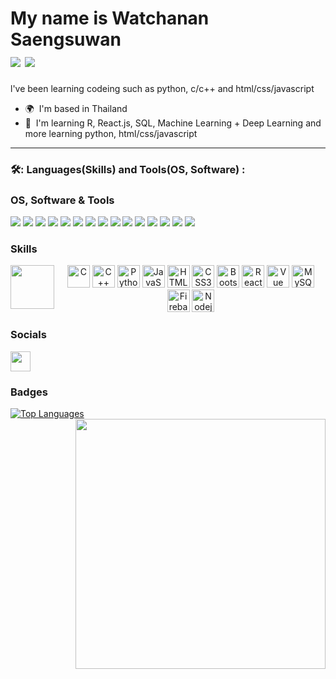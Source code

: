 My name is Watchanan Saengsuwan&nbsp;&nbsp;&nbsp;&nbsp;&nbsp;&nbsp;<div><a href="https://www.github.com/robot-eng" target="_blank" rel="noreferrer"><img
src="https://img.shields.io/github/followers/robot-eng?logo=github&style=for-the-badge&color=0891b2&labelColor=1c1917" /></a> <a><img src="https://komarev.com/ghpvc/?username=robot-eng&style=for-the-badge&color=blue"></a></div>
============================================================================================================================================

l've been learning codeing such as python, c/c++ and html/css/javascript

* 🌍  I'm based in Thailand
* 🧠  I'm learning R, React.js, SQL, Machine Learning + Deep Learning and more learning python, html/css/javascript
---

### 🛠️: **Languages(Skills) and Tools(OS, Software)** :
### OS, Software & Tools
<img src="https://img.shields.io/badge/Ubuntu-E95420?style=for-the-badge&logo=ubuntu&logoColor=white"/> <img src="https://img.shields.io/badge/Windows_11-0078d4?style=for-the-badge&logo=windows-11&logoColor=white"/> <img src="https://img.shields.io/badge/Arduino-00979D?style=for-the-badge&logo=Arduino&logoColor=white"/> <img src="https://img.shields.io/badge/micro:bit-00ED00?style=for-the-badge&logo=micro:bit&logoColor=white"/> <img src="https://img.shields.io/badge/Raspberry%20Pi-A22846?style=for-the-badge&logo=Raspberry%20Pi&logoColor=white"/> <img src="https://img.shields.io/badge/GIT-E44C30?style=for-the-badge&logo=git&logoColor=white"/> <img src="https://img.shields.io/badge/PyTorch-EE4C2C?style=for-the-badge&logo=pytorch&logoColor=white"/> <img src="https://img.shields.io/badge/TensorFlow-FF6F00?style=for-the-badge&logo=tensorflow&logoColor=white"/> <img src="https://img.shields.io/badge/Keras-FF0000?style=for-the-badge&logo=keras&logoColor=white"/> <img src="https://img.shields.io/badge/-LeetCode-FFA116?style=for-the-badge&logo=LeetCode&logoColor=black"/> <img src="https://img.shields.io/badge/Linux-FCC624?style=for-the-badge&logo=linux&logoColor=black"/> <img src="https://img.shields.io/badge/Numpy-777BB4?style=for-the-badge&logo=numpy&logoColor=white"/> <img src="https://img.shields.io/badge/Pandas-2C2D72?style=for-the-badge&logo=pandas&logoColor=white"/> <img src="https://img.shields.io/badge/Opencv-b7dbf9?style=for-the-badge&logo=Opencv&logoColor=0101f9"/> <img src="https://img.shields.io/badge/Vscode-D3D3D3?style=for-the-badge&logo=visualstudiocode&logoColor=1E90FF"/>

### Skills

<p align="center">
<img src="https://i.gifer.com/origin/e4/e4cd0639b5a5c1e164aeff4370ed2365.gif" width="70" align="left">
<a href="https://docs.microsoft.com/en-us/cpp/?view=msvc-170" target="_blank" rel="noreferrer"><img src="https://raw.githubusercontent.com/danielcranney/readme-generator/main/public/icons/skills/c-colored.svg" width="36" height="36" alt="C" /></a>
<a href="https://docs.microsoft.com/en-us/cpp/?view=msvc-170" target="_blank" rel="noreferrer"><img src="https://raw.githubusercontent.com/danielcranney/readme-generator/main/public/icons/skills/cplusplus-colored.svg" width="36" height="36" alt="C++" /></a>
<a href="https://www.python.org/" target="_blank" rel="noreferrer"><img src="https://raw.githubusercontent.com/danielcranney/readme-generator/main/public/icons/skills/python-colored.svg" width="36" height="36" alt="Python" /></a>
<a href="https://developer.mozilla.org/en-US/docs/Web/JavaScript" target="_blank" rel="noreferrer"><img src="https://raw.githubusercontent.com/danielcranney/readme-generator/main/public/icons/skills/javascript-colored.svg" width="36" height="36" alt="JavaScript" /></a>
<a href="https://developer.mozilla.org/en-US/docs/Glossary/HTML5" target="_blank" rel="noreferrer"><img src="https://raw.githubusercontent.com/danielcranney/readme-generator/main/public/icons/skills/html5-colored.svg" width="36" height="36" alt="HTML5" /></a>
<a href="https://www.w3.org/TR/CSS/#css" target="_blank" rel="noreferrer"><img src="https://raw.githubusercontent.com/danielcranney/readme-generator/main/public/icons/skills/css3-colored.svg" width="36" height="36" alt="CSS3" /></a>
<a href="https://getbootstrap.com/" target="_blank" rel="noreferrer"><img src="https://raw.githubusercontent.com/danielcranney/readme-generator/main/public/icons/skills/bootstrap-colored.svg" width="36" height="36" alt="Bootstrap" /></a>
<a href="https://reactjs.org/" target="_blank" rel="noreferrer"><img src="https://raw.githubusercontent.com/danielcranney/readme-generator/main/public/icons/skills/react-colored.svg" width="36" height="36" alt="React" /></a>
<a href="https://vuejs.org/" target="_blank" rel="noreferrer"><img src="https://raw.githubusercontent.com/danielcranney/readme-generator/main/public/icons/skills/vuejs-colored.svg" width="36" height="36" alt="Vue" /></a>
<a href="https://www.mysql.com/" target="_blank" rel="noreferrer"><img src="https://raw.githubusercontent.com/danielcranney/readme-generator/main/public/icons/skills/mysql-colored.svg" width="36" height="36" alt="MySQL" /></a>
<a href="https://firebase.google.com/" target="_blank" rel="noreferrer"><img src="https://raw.githubusercontent.com/danielcranney/readme-generator/main/public/icons/skills/firebase-colored.svg" width="36" height="36" alt="Firebase" /></a>
  <a href="https://nodejs.org/en" target="_blank" rel="noreferrer"><img src="https://raw.githubusercontent.com/danielcranney/readme-generator/main/public/icons/skills/nodejs.svg" width="36" height="36" alt="Nodejs" /></a>
</p>

### Socials

<p align="left"> <a href="https://github.com/robot-eng?tab=repositories" target="_blank" rel="noreferrer"><img src="https://raw.githubusercontent.com/danielcranney/readme-generator/main/public/icons/socials/github.svg" width="32" height="32" /></a></p>

### Badges

<a href="https://github.com/robot-eng" align="left"><img src="https://github-readme-stats.vercel.app/api/top-langs/?username=robot-eng&langs_count=10&title_color=0891b2&text_color=ffffff&icon_color=0891b2&bg_color=1c1917&hide_border=true&locale=en&custom_title=Top%9%Languages" alt="Top Languages" /></a><img src="https://transcode-v2.app.engoo.com/image/fetch/f_auto,c_limit,h_256,dpr_3/https://assets.app.engoo.com/images/63TKBXnpqTv0j2oXPK1Wuy.gif" width="400" align="right" />
